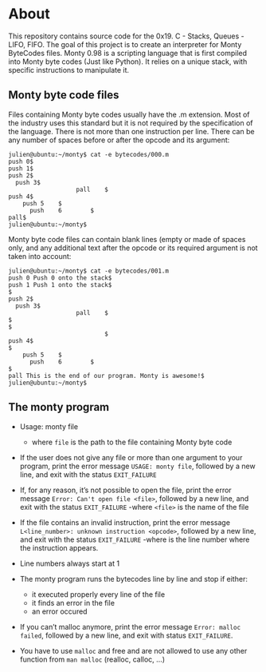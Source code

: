 # About

This repository contains source code for the 0x19. C - Stacks, Queues - LIFO, FIFO. The goal of this project is to create an interpreter for Monty ByteCodes files.
Monty 0.98 is a scripting language that is first compiled into Monty byte codes (Just like Python). It relies on a unique stack, with specific instructions to manipulate it.

## Monty byte code files

Files containing Monty byte codes usually have the .m extension. Most of the industry uses this standard but it is not required by the specification of the language. There is not more than one instruction per line. There can be any number of spaces before or after the opcode and its argument:

```
julien@ubuntu:~/monty$ cat -e bytecodes/000.m
push 0$
push 1$
push 2$
  push 3$
                   pall    $
push 4$
    push 5    $
      push    6        $
pall$
julien@ubuntu:~/monty$
```

Monty byte code files can contain blank lines (empty or made of spaces only, and any additional text after the opcode or its required argument is not taken into account:

```
julien@ubuntu:~/monty$ cat -e bytecodes/001.m
push 0 Push 0 onto the stack$
push 1 Push 1 onto the stack$
$
push 2$
  push 3$
                   pall    $
$
$
                           $
push 4$
$
    push 5    $
      push    6        $
$
pall This is the end of our program. Monty is awesome!$
julien@ubuntu:~/monty$
```


## The monty program

* Usage: monty file
    * where ```file``` is the path to the file containing Monty byte code

* If the user does not give any file or more than one argument to your program, print the error message ```USAGE: monty file```, followed by a new line, and exit with the status ```EXIT_FAILURE```

* If, for any reason, it’s not possible to open the file, print the error message ```Error: Can't open file <file>```, followed by a new line, and exit with the status ```EXIT_FAILURE```
  -where ```<file>``` is the name of the file

* If the file contains an invalid instruction, print the error message ```L<line_number>: unknown instruction <opcode>```, followed by a new line, and exit with the status ```EXIT_FAILURE```
  -where is the line number where the instruction appears.

* Line numbers always start at 1

* The monty program runs the bytecodes line by line and stop if either:
  * it executed properly every line of the file
  * it finds an error in the file
  * an error occured

* If you can’t malloc anymore, print the error message ```Error: malloc failed```, followed by a new line, and exit with status ```EXIT_FAILURE```.

* You have to use ```malloc``` and free and are not allowed to use any other function from ```man malloc``` (realloc, calloc, …)